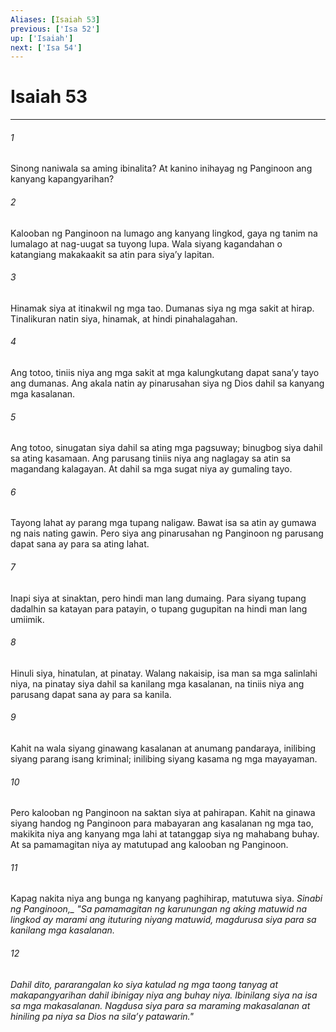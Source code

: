 ```yaml
---
Aliases: [Isaiah 53]
previous: ['Isa 52']
up: ['Isaiah']
next: ['Isa 54']
---
```

# Isaiah 53

***






















###### 1 










Sinong naniwala sa aming ibinalita? At kanino inihayag ng Panginoon ang kanyang kapangyarihan? 





















###### 2 










Kalooban ng Panginoon na lumago ang kanyang lingkod, gaya ng tanim na lumalago at nag-uugat sa tuyong lupa. Wala siyang kagandahan o katangiang makakaakit sa atin para siyaʼy lapitan. 





















###### 3 










Hinamak siya at itinakwil ng mga tao. Dumanas siya ng mga sakit at hirap. Tinalikuran natin siya, hinamak, at hindi pinahalagahan. 





















###### 4 










Ang totoo, tiniis niya ang mga sakit at mga kalungkutang dapat sanaʼy tayo ang dumanas. Ang akala natin ay pinarusahan siya ng Dios dahil sa kanyang mga kasalanan. 





















###### 5 










Ang totoo, sinugatan siya dahil sa ating mga pagsuway; binugbog siya dahil sa ating kasamaan. Ang parusang tiniis niya ang naglagay sa atin sa magandang kalagayan. At dahil sa mga sugat niya ay gumaling tayo. 





















###### 6 










Tayong lahat ay parang mga tupang naligaw. Bawat isa sa atin ay gumawa ng nais nating gawin. Pero siya ang pinarusahan ng Panginoon ng parusang dapat sana ay para sa ating lahat. 





















###### 7 










Inapi siya at sinaktan, pero hindi man lang dumaing. Para siyang tupang dadalhin sa katayan para patayin, o tupang gugupitan na hindi man lang umiimik. 





















###### 8 










Hinuli siya, hinatulan, at pinatay. Walang nakaisip, isa man sa mga salinlahi niya, na pinatay siya dahil sa kanilang mga kasalanan, na tiniis niya ang parusang dapat sana ay para sa kanila. 





















###### 9 










Kahit na wala siyang ginawang kasalanan at anumang pandaraya, inilibing siyang parang isang kriminal; inilibing siyang kasama ng mga mayayaman. 





















###### 10 










Pero kalooban ng Panginoon na saktan siya at pahirapan. Kahit na ginawa siyang handog ng Panginoon para mabayaran ang kasalanan ng mga tao, makikita niya ang kanyang mga lahi at tatanggap siya ng mahabang buhay. At sa pamamagitan niya ay matutupad ang kalooban ng Panginoon. 





















###### 11 










Kapag nakita niya ang bunga ng kanyang paghihirap, matutuwa siya. <i class="trans-change">Sinabi ng Panginoon,_ "Sa pamamagitan ng karunungan ng aking matuwid na lingkod ay marami ang ituturing niyang matuwid, magdurusa siya para sa kanilang mga kasalanan. 





















###### 12 










Dahil dito, pararangalan ko siya katulad ng mga taong tanyag at makapangyarihan dahil ibinigay niya ang buhay niya. Ibinilang siya na isa sa mga makasalanan. Nagdusa siya para sa maraming makasalanan at hiniling pa niya sa Dios na silaʼy patawarin."
